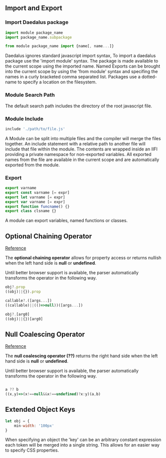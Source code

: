 
## Import and Export


### Import Daedalus package
```javascript
import module package_name
import package_name.subpackage

from module package_name import {name[, name...]}

```

Daedalus ignores standard javascript import syntax, To import a daedalus
package use the 'import module' syntax. The package is made available
to the current scope using the imported name. Named Exports can be brought
into the current scope by using the 'from module' syntax and specifing the names
in a curly bracketed comma separated list. Packages use a dotted-name to
specify a location on the filesystem.

### Module Search Path

The default search path includes the directory of the root javascript file.

### Module Include

```javascript
include './path/to/file.js'
```

A Module can be split into multiple files and the compiler will merge the files together.
An include statement with a relative path to another file will include that file within the module.
The contents are wrapped inside an IIFI providing a private namespace for non-exported variables.
All exported names from the file are available in the current scope and are automatically exported from the module.

### Export

```javascript
export varname
export const varname [= expr]
export let varname [= expr]
export var varname [= expr]
export function funcname() {}
export class clsname {}
````

A module can export variables, named functions or classes.


## Optional Chaining Operator

[Reference](https://developer.mozilla.org/en-US/docs/Web/JavaScript/Reference/Operators/Optional_chaining)

The **optional chaining operator** allows for property access or returns nullish when the left hand side is **null** or **undefined**.

Until better browser support is available, the parser automatically transforms the operator in the following way.

```javascript
obj?.prop
((obj)||{}).prop
```

```javascript
callable?.([args...])
((callable)||(()=>null))([args...])
```

```javascript
obj?.[arg0]
((obj)||{})[arg0]
```

## Null Coalescing Operator

[Reference](https://developer.mozilla.org/en-US/docs/Web/JavaScript/Reference/Operators/Nullish_coalescing_operator)

The **null coalescing operator (??)** returns the right hand side when the left hand side is **null** or **undefined**.

Until better browser support is available, the parser automatically transforms the operator in the following way.

```javascript

a ?? b
((x,y)=>(x!==null&&x!==undefined)?x:y)(a,b)

```

## Extended Object Keys

```javascript
let obj = {
    min-width: '100px'
}
```

When specifying an object the 'key' can be an arbitrary constant expression
each token will be merged into a single string. This allows for an easier
way to specify CSS properties.
